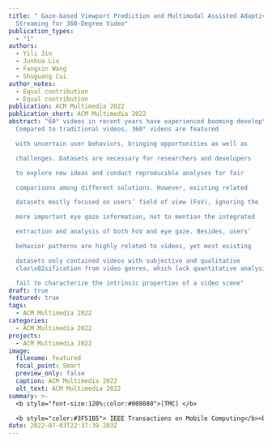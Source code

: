 ```yaml
---
title: " Gaze-based Viewport Prediction and Multimodal Assisted Adaptive
  Streaming for 360-Degree Video"
publication_types:
  - "1"
authors:
  - Yili Jin
  - Junhua Liu
  - Fangxin Wang
  - Shuguang Cui
author_notes:
  - Equal contribution
  - Equal contribution
publication: ACM Multimedia 2022
publication_short: ACM Multimedia 2022
abstract: "60° videos in recent years have experienced booming develop\x02ment.
  Compared to traditional videos, 360° videos are featured

  with uncertain user behaviors, bringing opportunities as well as

  challenges. Datasets are necessary for researchers and developers

  to explore new ideas and conduct reproducible analyses for fair

  comparisons among different solutions. However, existing related

  datasets mostly focused on users’ field of view (FoV), ignoring the

  more important eye gaze information, not to mention the integrated

  extraction and analysis of both FoV and eye gaze. Besides, users’

  behavior patterns are highly related to videos, yet most existing

  datasets only contained videos with subjective and qualitative
  clas\x02sification from video genres, which lack quantitative analysis and

  fail to characterize the intrinsic properties of a video scene"
draft: true
featured: true
tags:
  - ACM Multimedia 2022
categories:
  - ACM Multimedia 2022
projects:
  - ACM Multimedia 2022
image:
  filename: featured
  focal_point: Smart
  preview_only: false
  caption: ACM Multimedia 2022
  alt_text: ACM Multimedia 2022
summary: >-
  <b style="font-size:120%;color:#008080">[TMC] </b> 

  <b style="color:#3F51B5"> IEEE Transactions on Mobile Computing</b><b style="color:red"> (Q1)</b>
date: 2022-07-03T22:37:39.203Z
---
```

